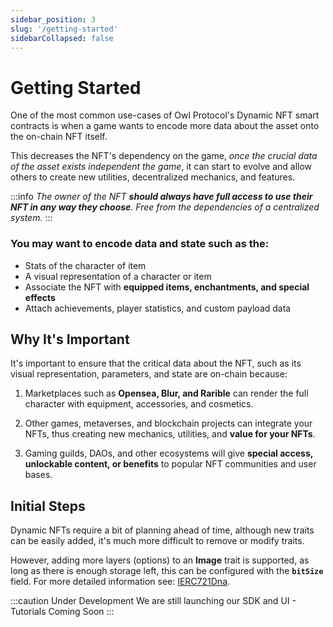 ```yaml
---
sidebar_position: 3
slug: '/getting-started'
sidebarCollapsed: false
---
```


# Getting Started

One of the most common use-cases of Owl Protocol's Dynamic NFT smart contracts is when a game wants to encode more data
about the asset onto the on-chain NFT itself.

This decreases the NFT's dependency on the game, *once the crucial data of the asset exists independent the game*, it can
start to evolve and allow others to create new utilities, decentralized mechanics, and features.

:::info
*The owner of the NFT **should always have full access to use their NFT in any way they choose**. Free from the dependencies of a centralized system.*
:::

### You may want to encode data and **state** such as the:

- Stats of the character of item
- A visual representation of a character or item
- Associate the NFT with **equipped items, enchantments, and special effects**
- Attach achievements, player statistics, and custom payload data

## Why It's Important

It's important to ensure that the critical data about the NFT, such as its visual representation, parameters, and state are on-chain because:

1. Marketplaces such as **Opensea, Blur, and Rarible** can render the full character with equipment, accessories, and cosmetics.

2. Other games, metaverses, and blockchain projects can integrate your NFTs, thus creating new mechanics, utilities, and **value for your NFTs**.

3. Gaming guilds, DAOs, and other ecosystems will give **special access, unlockable content, or benefits** to popular NFT communities and user bases.

## Initial Steps

Dynamic NFTs require a bit of planning ahead of time, although new traits can be easily added, it's much more difficult
to remove or modify traits.

However, adding more layers (options) to an **Image** trait is supported, as long as there is enough storage left,
this can be configured with the **`bitSize`** field. For more detailed information see: [IERC721Dna](/contracts/contract-guides/IERC721Dna).

:::caution Under Development
We are still launching our SDK and UI - Tutorials Coming Soon
:::
